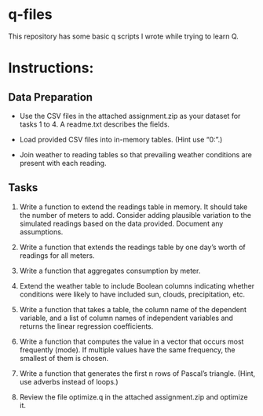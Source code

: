 # q-files

  

This repository has some basic q scripts I wrote while trying to learn Q.

  

# Instructions:

  

## Data Preparation

- Use the CSV files in the attached assignment.zip as your dataset for tasks 1 to 4. A readme.txt describes the fields.

- Load provided CSV files into in-memory tables. (Hint use “0:”.)

- Join weather to reading tables so that prevailing weather conditions are present with each reading.

  

## Tasks

1. Write a function to extend the readings table in memory. It should take the number of meters to add. Consider adding plausible variation to the simulated readings based on the data provided. Document any assumptions.

2. Write a function that extends the readings table by one day’s worth of readings for all meters.

3. Write a function that aggregates consumption by meter.

4. Extend the weather table to include Boolean columns indicating whether conditions were likely to have included sun, clouds, precipitation, etc.

5. Write a function that takes a table, the column name of the dependent variable, and a list of column names of independent variables and returns the linear regression coefficients.

6. Write a function that computes the value in a vector that occurs most frequently (mode). If multiple values have the same frequency, the smallest of them is chosen.

7. Write a function that generates the first n rows of Pascal’s triangle. (Hint, use adverbs instead of loops.)

8. Review the file optimize.q in the attached assignment.zip and optimize it.